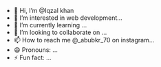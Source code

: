 - 👋 Hi, I’m @Iqzal khan
- 👀 I’m interested in web development...
- 🌱 I’m currently learning ...
- 💞️ I’m looking to collaborate on ...
- 📫 How to reach me @_abubkr_70 on instagram...
- 😄 Pronouns: ...
- ⚡ Fun fact: ...

<!---
abubkr70/abubkr70 is a ✨ special ✨ repository because its `README.md` (this file) appears on your GitHub profile.
You can click the Preview link to take a look at your changes.
--->
